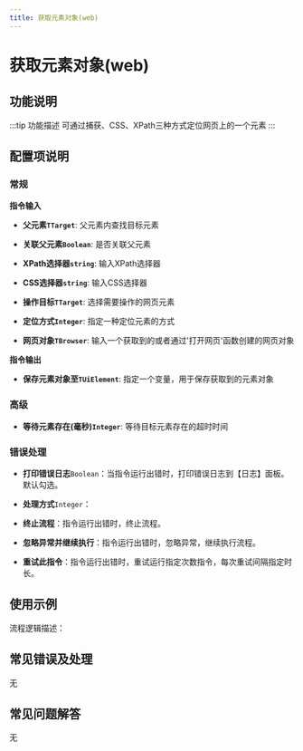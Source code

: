 ```yaml
---
title: 获取元素对象(web)
---
```


# 获取元素对象(web)

## 功能说明

:::tip 功能描述
可通过捕获、CSS、XPath三种方式定位网页上的一个元素
:::

## 配置项说明

### 常规

**指令输入**

- **父元素`TTarget`**: 父元素内查找目标元素

- **关联父元素`Boolean`**: 是否关联父元素

- **XPath选择器`string`**: 输入XPath选择器

- **CSS选择器`string`**: 输入CSS选择器

- **操作目标`TTarget`**: 选择需要操作的网页元素

- **定位方式`Integer`**: 指定一种定位元素的方式

- **网页对象`TBrowser`**: 输入一个获取到的或者通过'打开网页'函数创建的网页对象


**指令输出**

- **保存元素对象至`TUiElement`**: 指定一个变量，用于保存获取到的元素对象

### 高级

- **等待元素存在(毫秒)`Integer`**: 等待目标元素存在的超时时间

### 错误处理

- **打印错误日志**`Boolean`：当指令运行出错时，打印错误日志到【日志】面板。默认勾选。

- **处理方式**`Integer`：

 - **终止流程**：指令运行出错时，终止流程。

 - **忽略异常并继续执行**：指令运行出错时，忽略异常，继续执行流程。

 - **重试此指令**：指令运行出错时，重试运行指定次数指令，每次重试间隔指定时长。

## 使用示例

流程逻辑描述：

## 常见错误及处理

无

## 常见问题解答

无

